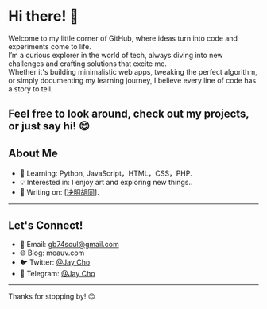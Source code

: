 # Hi there! 👋
Welcome to my little corner of GitHub, where ideas turn into code and experiments come to life.  
I’m a curious explorer in the world of tech, always diving into new challenges and crafting solutions that excite me.  
Whether it's building minimalistic web apps, tweaking the perfect algorithm, or simply documenting my learning journey, I believe every line of code has a story to tell.  

Feel free to look around, check out my projects, or just say hi! 😊
---

## About Me
- 🌱 Learning: Python, JavaScript，HTML，CSS，PHP.
- 💡 Interested in: I enjoy art and exploring new things..
- 📝 Writing on: [[决明胡同](https://meauv.com)].

---

## Let's Connect!
- 📧 Email: gb74soul@gmail.com
- 🌐 Blog: meauv.com
- 🐦 Twitter: [@Jay Cho](https://x.com/mengwusoul)
- 💼 Telegram: [@Jay Cho](https://t.me/JaysCao)

---

Thanks for stopping by! 😊
